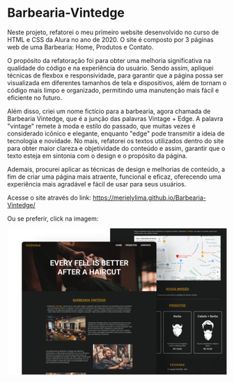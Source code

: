 # Barbearia-Vintedge
Neste projeto, refatorei o meu primeiro website desenvolvido no curso de HTML e CSS da Alura no ano de 2020. O site é composto por 3 páginas web de uma Barbearia: Home, Produtos e Contato.

O propósito da refatoração foi para obter uma melhoria significativa na qualidade do código e na experiência do usuário. Sendo assim, apliquei técnicas de flexbox e responsividade, para garantir que a página possa ser visualizada em diferentes tamanhos de tela e dispositivos, além de tornam o código mais limpo e organizado, permitindo uma manutenção mais fácil e eficiente no futuro. 

Além disso, criei um nome fictício para a barbearia, agora chamada de Barbearia Vintedge, que é a junção das palavras Vintage + Edge. A palavra "vintage" remete à moda e estilo do passado, que muitas vezes é considerado icônico e elegante, enquanto "edge" pode transmitir a ideia de tecnologia e novidade. No mais, refatorei os textos utilizados dentro do site para obter maior clareza e objetividade do conteúdo e assim, garantir que o texto esteja em sintonia com o design e o propósito da página.

Ademais, procurei aplicar as técnicas de design e melhorias de conteúdo, a fim de criar uma página mais atraente, funcional e eficaz, oferecendo uma experiência mais agradável e fácil de usar para seus usuários.

Acesse o site através do link: https://merielylima.github.io/Barbearia-Vintedge/

Ou se preferir, click na imagem:

  [![image](https://github.com/merielylima/Barbearia-Vintedge/blob/main/assets/img/Template.png)](https://merielylima.github.io/Barbearia-Vintedge/)
